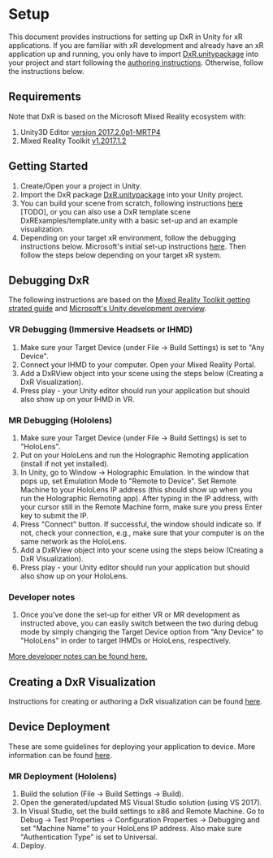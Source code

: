 # Setup

This document provides instructions for setting up DxR in Unity for xR applications. If you are familiar with xR development and already have an xR application up and running, you only have to import [DxR.unitypackage](https://github.com/ronellsicat/DxR/raw/master/DxR.unitypackage) into your project and start following the [authoring instructions](AUTHORING.md). Otherwise, follow the instructions below. 

## Requirements

Note that DxR is based on the Microsoft Mixed Reality ecosystem with: 

1. Unity3D Editor [version 2017.2.0p1-MRTP4](http://beta.unity3d.com/download/b1565bfe4a0c/UnityDownloadAssistant.exe) 
2. Mixed Reality Toolkit [v1.2017.1.2](https://github.com/Microsoft/MixedRealityToolkit-Unity/releases/tag/v1.2017.2.0)

## Getting Started

1. Create/Open your a project in Unity. 
2. Import the DxR package [DxR.unitypackage](https://github.com/ronellsicat/DxR/raw/master/DxR.unitypackage) into your Unity project.
3. You can build your scene from scratch, following instructions [here]() [TODO], or you can also use a DxR template scene DxRExamples/template.unity with a basic set-up and an example visualization.
4. Depending on your target xR environment, follow the debugging instructions below.
Microsoft's initial set-up instructions [here](https://developer.microsoft.com/en-us/windows/mixed-reality/unity_development_overview). Then follow the steps below depending on your target xR system. 

## Debugging DxR

The following instructions are based on the [Mixed Reality Toolkit getting strated guide](https://github.com/Microsoft/MixedRealityToolkit-Unity/blob/master/GettingStarted.md) and [Microsoft's Unity development overview](https://developer.microsoft.com/en-us/windows/mixed-reality/unity_development_overview).

### VR Debugging (Immersive Headsets or IHMD)
1. Make sure your Target Device (under File -> Build Settings) is set to "Any Device".
2. Connect your IHMD to your computer. Open your Mixed Reality Portal.
3. Add a DxRView object into your scene using the steps below (Creating a DxR Visualization).
4. Press play - your Unity editor should run your application but should also show up on your IHMD in VR.

### MR Debugging (Hololens)
1. Make sure your Target Device (under File -> Build Settings) is set to "HoloLens".
2. Put on your HoloLens and run the Holographic Remoting application (install if not yet installed). 
3. In Unity, go to Window -> Holographic Emulation. In the window that pops up, set Emulation Mode to "Remote to Device". Set Remote Machine to your HoloLens IP address (this should show up when you run the Holographic Remoting app). After typing in the IP address, with your cursor still in the Remote Machine form, make sure you press Enter key to submit the IP.
4. Press "Connect" button. If successful, the window should indicate so. If not, check your connection, e.g., make sure that your computer is on the same network as the HoloLens.
5. Add a DxRView object into your scene using the steps below (Creating a DxR Visualization).
6. Press play - your Unity editor should run your application but should also show up on your HoloLens.

### Developer notes
1. Once you've done the set-up for either VR or MR development as instructed above, you can easily switch between the two during debug mode by simply changing the Target Device option from "Any Device" to "HoloLens" in order to target IHMDs or HoloLens, respectively.

[More developer notes can be found here.](Development.md)

## Creating a DxR Visualization

Instructions for creating or authoring a DxR visualization can be found [here](AUTHORING.md).

## Device Deployment

These are some guidelines for deploying your application to device. More information can be found [here](https://developer.microsoft.com/en-us/windows/mixed-reality/using_visual_studio).

<!--
### VR Deployment (Immersive Headsets or IHMD)
1. Build the solution (File -> Build Settings -> Build). 
2. Open the generated/updated MS Visual Studio solution (using VS 2017). 
3. In Visual Studio, set the build settings to x86 and Local Machine. 
4. Deploy.
-->

### MR Deployment (Hololens)
1. Build the solution (File -> Build Settings -> Build). 
2. Open the generated/updated MS Visual Studio solution (using VS 2017). 
3. In Visual Studio, set the build settings to x86 and Remote Machine. Go to Debug -> Test Properties -> Configuration Properties -> Debugging and set "Machine Name" to your HoloLens IP address. Also make sure "Authentication Type" is set to Universal.
4. Deploy.
